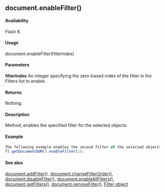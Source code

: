 ## document.enableFilter()

#### Availability

Flash 8.

#### Usage

document.enableFilter(filterIndex)

#### Parameters

**filterIndex** An integer specifying the zero-based index of the filter in the Filters list to enable.

#### Returns

Nothing.

#### Description

Method; enables the specified filter for the selected objects.

#### Example

```javascript
The following example enables the second filter of the selected objects:
fl.getDocumentDOM().enableFilter(1);

```
#### See also

[document.addFilter()](#!AdobeDocs/developers-animatesdk-docs/test/Document_object/documen3.md), [document.changeFilterOrder()](#!AdobeDocs/developers-animatesdk-docs/test/Document_object/docume29.md), [document.disableFilter()](#!AdobeDocs/developers-animatesdk-docs/test/Document_object/docume47.md), [document.enableAllFilters()](#!AdobeDocs/developers-animatesdk-docs/test/Document_object/docume58.md), [document.getFilters()](#!AdobeDocs/developers-animatesdk-docs/test/Document_object/docume79.md), [document.removeFilter()](#!AdobeDocs/developers-animatesdk-docs/test/Document_object/docum270.md), [Filter object](#!AdobeDocs/developers-animatesdk-docs/test/Filter_object/filter_summary.md)
